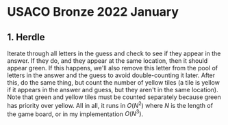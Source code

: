 # USACO Bronze 2022 January

## 1. Herdle
Iterate through all letters in the guess and check to see if they appear in the answer. If they do, and they appear at the same location, then it should appear green. If this happens, we'll also remove this letter from the pool of letters in the answer and the guess to avoid double-counting it later. After this, do the same thing, but count the number of yellow tiles (a tile is yellow if it appears in the answer and guess, but they aren't in the same location). Note that green and yellow tiles must be counted separately because green has priority over yellow. All in all, it runs in $O(N^2)$ where $N$ is the length of the game board, or in my implementation $O(N^3)$.